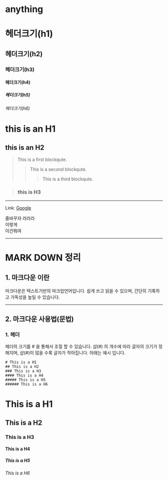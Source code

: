 # anything

# 헤더크기(h1)
## 헤더크기(h2)
### 헤더크기(h3)
#### 헤더크기(h4)
##### 헤더크기(h5)
###### 헤더크기(h6)

this is an H1
==============

this is an H2
-------------
> This is a first     blockqute.
>	> This is a second blockqute.
>	> > This is a third blockqute.

> ### this is H3

***
Link: [Google][googlelink]

[googlelink]: https://google.com "Go google"

줄바꾸자     라라라   
이렇게   
이건뭐여
***
# MARK DOWN 정리
## 1. 마크다운 이란   
마크다운은 텍스트기반의 마크업언어입니다. 쉽게 쓰고 읽을 수 있으며,        간단히 기록하고
가독성을 높일 수 있습니다.
***
## 2. 마크다운 사용법(문법)
### 1. 헤더

헤더의 크기를 # 을 통해서 조절 할 수 있습니다. 
샵(#) 의 개수에 따라 글자의 크기가 정해지며, 샵(#)이 많을 수록 글자가 작아집니다.
아래는 예시 입니다.

```
# This is a H1
## This is a H2
### This is a H3
#### This is a H4
##### This is a H5
###### This is a H6

```

# This is a H1
## This is a H2
### This is a H3
#### This is a H4
##### This is a H5
###### This is a H6

